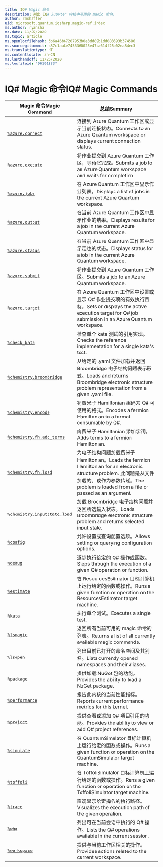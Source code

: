 ```yaml
---
title: IQ# Magic 命令
description: 列出 IQ# Jupyter 内核中可用的 magic 命令。
author: rmshaffer
uid: microsoft.quantum.iqsharp.magic-ref.index
ms.author: ryansha
ms.date: 11/25/2020
ms.topic: article
ms.openlocfilehash: 3b6a46b67207953b0e3dd89b1dd083593b374586
ms.sourcegitcommit: a87c1aa8e7453360025e47ba614f25b02ea84ec3
ms.translationtype: HT
ms.contentlocale: zh-CN
ms.lasthandoff: 11/26/2020
ms.locfileid: "96191833"
---
```

# <a name="iq-magic-commands"></a><span data-ttu-id="2e0f4-103">IQ# Magic 命令</span><span class="sxs-lookup"><span data-stu-id="2e0f4-103">IQ# Magic Commands</span></span>
| <span data-ttu-id="2e0f4-104">Magic 命令</span><span class="sxs-lookup"><span data-stu-id="2e0f4-104">Magic Command</span></span> | <span data-ttu-id="2e0f4-105">总结</span><span class="sxs-lookup"><span data-stu-id="2e0f4-105">Summary</span></span> |
|---------------|---------|
| [`%azure.connect`](xref:microsoft.quantum.iqsharp.magic-ref.azure.connect) | <span data-ttu-id="2e0f4-106">连接到 Azure Quantum 工作区或显示当前连接状态。</span><span class="sxs-lookup"><span data-stu-id="2e0f4-106">Connects to an Azure Quantum workspace or displays current connection status.</span></span> |
| [`%azure.execute`](xref:microsoft.quantum.iqsharp.magic-ref.azure.execute) | <span data-ttu-id="2e0f4-107">将作业提交到 Azure Quantum 工作区，等待它完成。</span><span class="sxs-lookup"><span data-stu-id="2e0f4-107">Submits a job to an Azure Quantum workspace and waits for completion.</span></span> |
| [`%azure.jobs`](xref:microsoft.quantum.iqsharp.magic-ref.azure.jobs) | <span data-ttu-id="2e0f4-108">在 Azure Quantum 工作区中显示作业列表。</span><span class="sxs-lookup"><span data-stu-id="2e0f4-108">Displays a list of jobs in the current Azure Quantum workspace.</span></span> |
| [`%azure.output`](xref:microsoft.quantum.iqsharp.magic-ref.azure.output) | <span data-ttu-id="2e0f4-109">在当前 Azure Quantum 工作区中显示作业的结果。</span><span class="sxs-lookup"><span data-stu-id="2e0f4-109">Displays results for a job in the current Azure Quantum workspace.</span></span> |
| [`%azure.status`](xref:microsoft.quantum.iqsharp.magic-ref.azure.status) | <span data-ttu-id="2e0f4-110">在当前 Azure Quantum 工作区中显示走也的状态。</span><span class="sxs-lookup"><span data-stu-id="2e0f4-110">Displays status for a job in the current Azure Quantum workspace.</span></span> |
| [`%azure.submit`](xref:microsoft.quantum.iqsharp.magic-ref.azure.submit) | <span data-ttu-id="2e0f4-111">将作业提交到 Azure Quantum 工作区。</span><span class="sxs-lookup"><span data-stu-id="2e0f4-111">Submits a job to an Azure Quantum workspace.</span></span> |
| [`%azure.target`](xref:microsoft.quantum.iqsharp.magic-ref.azure.target) | <span data-ttu-id="2e0f4-112">在 Azure Quantum 工作区中设置或显示 Q# 作业提交项的有效执行目标。</span><span class="sxs-lookup"><span data-stu-id="2e0f4-112">Sets or displays the active execution target for Q# job submission in an Azure Quantum workspace.</span></span> |
| [`%check_kata`](xref:microsoft.quantum.iqsharp.magic-ref.check_kata) | <span data-ttu-id="2e0f4-113">检查单个 kata 测试的引用实现。</span><span class="sxs-lookup"><span data-stu-id="2e0f4-113">Checks the reference implementation for a single kata's test.</span></span> |
| [`%chemistry.broombridge`](xref:microsoft.quantum.iqsharp.magic-ref.chemistry.broombridge) | <span data-ttu-id="2e0f4-114">从给定的 .yaml 文件加载并返回 Broombridge 电子结构问题表示形式。</span><span class="sxs-lookup"><span data-stu-id="2e0f4-114">Loads and returns Broombridge electronic structure problem representation from a given .yaml file.</span></span> |
| [`%chemistry.encode`](xref:microsoft.quantum.iqsharp.magic-ref.chemistry.encode) | <span data-ttu-id="2e0f4-115">将费米子 Hamiltonian 编码为 Q# 可使用的格式。</span><span class="sxs-lookup"><span data-stu-id="2e0f4-115">Encodes a fermion Hamiltonian to a format consumable by Q#.</span></span> |
| [`%chemistry.fh.add_terms`](xref:microsoft.quantum.iqsharp.magic-ref.chemistry.fh.add_terms) | <span data-ttu-id="2e0f4-116">向费米子 Hamiltonian 添加字词。</span><span class="sxs-lookup"><span data-stu-id="2e0f4-116">Adds terms to a fermion Hamiltonian.</span></span> |
| [`%chemistry.fh.load`](xref:microsoft.quantum.iqsharp.magic-ref.chemistry.fh.load) | <span data-ttu-id="2e0f4-117">为电子结构问题加载费米子 Hamiltonian。</span><span class="sxs-lookup"><span data-stu-id="2e0f4-117">Loads the fermion Hamiltonian for an electronic structure problem.</span></span> <span data-ttu-id="2e0f4-118">此问题是从文件加载的，或作为参数传递。</span><span class="sxs-lookup"><span data-stu-id="2e0f4-118">The problem is loaded from a file or passed as an argument.</span></span> |
| [`%chemistry.inputstate.load`](xref:microsoft.quantum.iqsharp.magic-ref.chemistry.inputstate.load) | <span data-ttu-id="2e0f4-119">加载 Broombridge 电子结构问题并返回所选输入状态。</span><span class="sxs-lookup"><span data-stu-id="2e0f4-119">Loads Broombridge electronic structure problem and returns selected input state.</span></span> |
| [`%config`](xref:microsoft.quantum.iqsharp.magic-ref.config) | <span data-ttu-id="2e0f4-120">允许设置或查询配置选项。</span><span class="sxs-lookup"><span data-stu-id="2e0f4-120">Allows setting or querying configuration options.</span></span> |
| [`%debug`](xref:microsoft.quantum.iqsharp.magic-ref.debug) | <span data-ttu-id="2e0f4-121">逐步执行给定的 Q# 操作或函数。</span><span class="sxs-lookup"><span data-stu-id="2e0f4-121">Steps through the execution of a given Q# operation or function.</span></span> |
| [`%estimate`](xref:microsoft.quantum.iqsharp.magic-ref.estimate) | <span data-ttu-id="2e0f4-122">在 ResourcesEstimator 目标计算机上运行给定的函数或操作。</span><span class="sxs-lookup"><span data-stu-id="2e0f4-122">Runs a given function or operation on the ResourcesEstimator target machine.</span></span> |
| [`%kata`](xref:microsoft.quantum.iqsharp.magic-ref.kata) | <span data-ttu-id="2e0f4-123">执行单个测试。</span><span class="sxs-lookup"><span data-stu-id="2e0f4-123">Executes a single test.</span></span> |
| [`%lsmagic`](xref:microsoft.quantum.iqsharp.magic-ref.lsmagic) | <span data-ttu-id="2e0f4-124">返回所有当前可用的 magic 命令的列表。</span><span class="sxs-lookup"><span data-stu-id="2e0f4-124">Returns a list of all currently available magic commands.</span></span> |
| [`%lsopen`](xref:microsoft.quantum.iqsharp.magic-ref.lsopen) | <span data-ttu-id="2e0f4-125">列出目前已打开的命名空间及其别名。</span><span class="sxs-lookup"><span data-stu-id="2e0f4-125">Lists currently opened namespaces and their aliases.</span></span> |
| [`%package`](xref:microsoft.quantum.iqsharp.magic-ref.package) | <span data-ttu-id="2e0f4-126">提供加载 NuGet 包的功能。</span><span class="sxs-lookup"><span data-stu-id="2e0f4-126">Provides the ability to load a NuGet package.</span></span> |
| [`%performance`](xref:microsoft.quantum.iqsharp.magic-ref.performance) | <span data-ttu-id="2e0f4-127">报告此内核的当前性能指标。</span><span class="sxs-lookup"><span data-stu-id="2e0f4-127">Reports current performance metrics for this kernel.</span></span> |
| [`%project`](xref:microsoft.quantum.iqsharp.magic-ref.project) | <span data-ttu-id="2e0f4-128">提供查看或添加 Q# 项目引用的功能。</span><span class="sxs-lookup"><span data-stu-id="2e0f4-128">Provides the ability to view or add Q# project references.</span></span> |
| [`%simulate`](xref:microsoft.quantum.iqsharp.magic-ref.simulate) | <span data-ttu-id="2e0f4-129">在 QuantumSimulator 目标计算机上运行给定的函数或操作。</span><span class="sxs-lookup"><span data-stu-id="2e0f4-129">Runs a given function or operation on the QuantumSimulator target machine.</span></span> |
| [`%toffoli`](xref:microsoft.quantum.iqsharp.magic-ref.toffoli) | <span data-ttu-id="2e0f4-130">在 ToffoliSimulator 目标计算机上运行给定的函数或操作。</span><span class="sxs-lookup"><span data-stu-id="2e0f4-130">Runs a given function or operation on the ToffoliSimulator target machine.</span></span> |
| [`%trace`](xref:microsoft.quantum.iqsharp.magic-ref.trace) | <span data-ttu-id="2e0f4-131">直观显示给定操作的执行路径。</span><span class="sxs-lookup"><span data-stu-id="2e0f4-131">Visualizes the execution path of the given operation.</span></span> |
| [`%who`](xref:microsoft.quantum.iqsharp.magic-ref.who) | <span data-ttu-id="2e0f4-132">列出可在当前会话中执行的 Q# 操作。</span><span class="sxs-lookup"><span data-stu-id="2e0f4-132">Lists the Q# operations available in the current session.</span></span> |
| [`%workspace`](xref:microsoft.quantum.iqsharp.magic-ref.workspace) | <span data-ttu-id="2e0f4-133">提供与当前工作区相关的操作。</span><span class="sxs-lookup"><span data-stu-id="2e0f4-133">Provides actions related to the current workspace.</span></span> |
